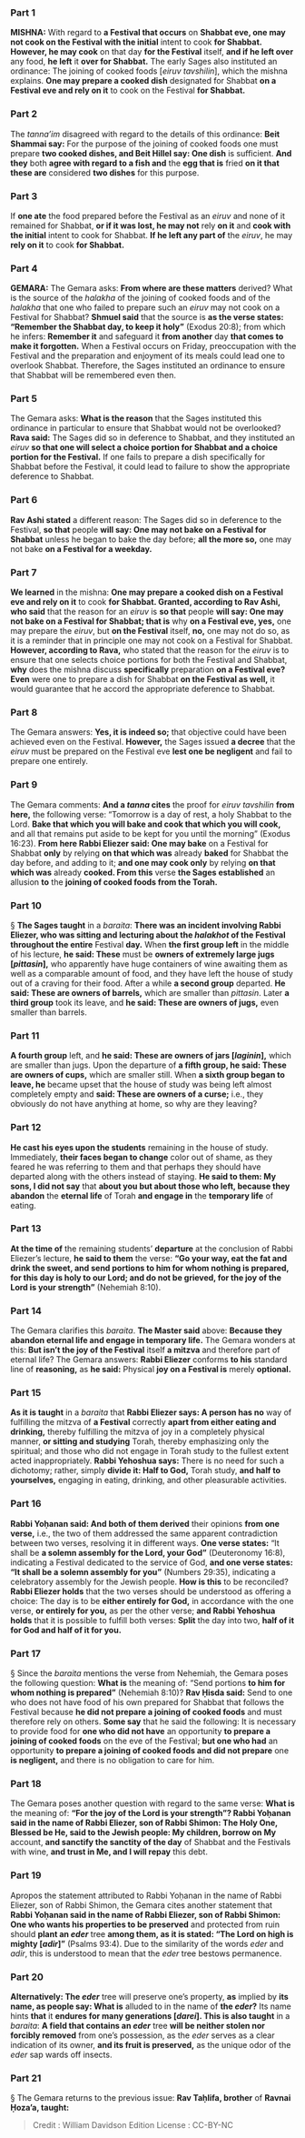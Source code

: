 
### Part 1
<strong>MISHNA:</strong> With regard to <b>a Festival that occurs</b> on <b>Shabbat eve, one may not cook on the Festival with the initial</b> intent to cook <b>for Shabbat. However, he may cook</b> on that day <b>for the Festival</b> itself, <b>and if he left over</b> any food, <b>he left</b> it <b>over for Shabbat.</b> The early Sages also instituted an ordinance: The joining of cooked foods [<i>eiruv tavshilin</i>], which the mishna explains. <b>One may prepare a cooked dish</b> designated for Shabbat <b>on a Festival eve and rely on it</b> to cook on the Festival <b>for Shabbat.</b>

### Part 2
The <i>tanna’im</i> disagreed with regard to the details of this ordinance: <b>Beit Shammai say:</b> For the purpose of the joining of cooked foods one must prepare <b>two cooked dishes, and Beit Hillel say: One dish</b> is sufficient. <b>And they</b> both <b>agree with regard to a fish and</b> the <b>egg that is</b> fried <b>on it that these are</b> considered <b>two dishes</b> for this purpose.

### Part 3
If <b>one ate</b> the food prepared before the Festival as an <i>eiruv</i> and none of it remained for Shabbat, <b>or if it was lost, he may not</b> rely <b>on it</b> and <b>cook with the initial</b> intent to cook for Shabbat. <b>If he left any part of</b> the <i>eiruv</i>, he may <b>rely on it</b> to cook <b>for Shabbat.</b>

### Part 4
<strong>GEMARA:</strong> The Gemara asks: <b>From where are these matters</b> derived? What is the source of the <i>halakha</i> of the joining of cooked foods and of the <i>halakha</i> that one who failed to prepare such an <i>eiruv</i> may not cook on a Festival for Shabbat? <b>Shmuel said</b> that the source is <b>as the verse states: “Remember the Shabbat day, to keep it holy”</b> (Exodus 20:8); from which he infers: <b>Remember it</b> and safeguard it <b>from another</b> day <b>that comes to make it forgotten.</b> When a Festival occurs on Friday, preoccupation with the Festival and the preparation and enjoyment of its meals could lead one to overlook Shabbat. Therefore, the Sages instituted an ordinance to ensure that Shabbat will be remembered even then.

### Part 5
The Gemara asks: <b>What is the reason</b> that the Sages instituted this ordinance in particular to ensure that Shabbat would not be overlooked? <b>Rava said:</b> The Sages did so in deference to Shabbat, and they instituted an <i>eiruv</i> <b>so that one will select a choice portion for Shabbat and a choice portion for the Festival.</b> If one fails to prepare a dish specifically for Shabbat before the Festival, it could lead to failure to show the appropriate deference to Shabbat.

### Part 6
<b>Rav Ashi stated</b> a different reason: The Sages did so in deference to the Festival, <b>so that</b> people <b>will say: One may not bake on a Festival for Shabbat</b> unless he began to bake the day before; <b>all the more so,</b> one may not bake <b>on a Festival for a weekday.</b>

### Part 7
<b>We learned</b> in the mishna: <b>One may prepare a cooked dish on a Festival eve and rely on it</b> to cook <b>for Shabbat. Granted, according to Rav Ashi, who said</b> that the reason for an <i>eiruv</i> is <b>so that</b> people <b>will say: One may not bake on a Festival for Shabbat; that is</b> why <b>on a Festival eve, yes,</b> one may prepare the <i>eiruv</i>, but <b>on the Festival</b> itself, <b>no,</b> one may not do so, as it is a reminder that in principle one may not cook on a Festival for Shabbat. <b>However, according to Rava,</b> who stated that the reason for the <i>eiruv</i> is to ensure that one selects choice portions for both the Festival and Shabbat, <b>why</b> does the mishna discuss <b>specifically</b> preparation <b>on a Festival eve? Even</b> were one to prepare a dish for Shabbat <b>on the Festival as well,</b> it would guarantee that he accord the appropriate deference to Shabbat.

### Part 8
The Gemara answers: <b>Yes, it is indeed so;</b> that objective could have been achieved even on the Festival. <b>However,</b> the Sages issued <b>a decree</b> that the <i>eiruv</i> must be prepared on the Festival eve <b>lest one be negligent</b> and fail to prepare one entirely.

### Part 9
The Gemara comments: <b>And a <i>tanna</i> cites</b> the proof for <i>eiruv tavshilin</i> <b>from here,</b> the following verse: “Tomorrow is a day of rest, a holy Shabbat to the Lord. <b>Bake that which you will bake and cook that which you will cook,</b> and all that remains put aside to be kept for you until the morning” (Exodus 16:23). <b>From here Rabbi Eliezer said: One may bake</b> on a Festival for Shabbat <b>only</b> by relying <b>on that which was</b> already <b>baked</b> for Shabbat the day before, and adding to it; <b>and one may cook only</b> by relying <b>on that which was</b> already <b>cooked. From this</b> verse <b>the Sages established</b> an allusion <b>to</b> the <b>joining of cooked foods from the Torah.</b>

### Part 10
§ <b>The Sages taught</b> in a <i>baraita</i>: <b>There was an incident involving Rabbi Eliezer, who was sitting and lecturing about the <i>halakhot</i> of the Festival throughout the entire</b> Festival <b>day.</b> When <b>the first group left</b> in the middle of his lecture, <b>he said: These</b> must be <b>owners of extremely large jugs [<i>pittasin</i>],</b> who apparently have huge containers of wine awaiting them as well as a comparable amount of food, and they have left the house of study out of a craving for their food. After a while <b>a second group</b> departed. <b>He said: These are owners of barrels,</b> which are smaller than <i>pittasin</i>. Later <b>a third group</b> took its leave, and <b>he said: These are owners of jugs,</b> even smaller than barrels.

### Part 11
<b>A fourth group</b> left, and <b>he said: These are owners of jars [<i>laginin</i>],</b> which are smaller than jugs. Upon the departure of <b>a fifth group, he said: These are owners of cups,</b> which are smaller still. When <b>a sixth group began to leave, he</b> became upset that the house of study was being left almost completely empty and <b>said: These are owners of a curse;</b> i.e., they obviously do not have anything at home, so why are they leaving?

### Part 12
<b>He cast his eyes upon the students</b> remaining in the house of study. Immediately, <b>their faces began to change</b> color out of shame, as they feared he was referring to them and that perhaps they should have departed along with the others instead of staying. <b>He said to them: My sons, I did not say</b> that <b>about you but about those who left, because they abandon</b> the <b>eternal life</b> of Torah <b>and engage in</b> the <b>temporary life</b> of eating.

### Part 13
<b>At the time of</b> the remaining students’ <b>departure</b> at the conclusion of Rabbi Eliezer’s lecture, <b>he said to them</b> the verse: <b>“Go your way, eat the fat and drink the sweet, and send portions to him for whom nothing is prepared, for this day is holy to our Lord; and do not be grieved, for the joy of the Lord is your strength”</b> (Nehemiah 8:10).

### Part 14
The Gemara clarifies this <i>baraita</i>. <b>The Master said</b> above: <b>Because they abandon eternal life and engage in temporary life.</b> The Gemara wonders at this: <b>But isn’t the joy of the Festival</b> itself <b>a mitzva</b> and therefore part of eternal life? The Gemara answers: <b>Rabbi Eliezer</b> conforms <b>to his</b> standard line of <b>reasoning,</b> as <b>he said:</b> Physical <b>joy on a Festival is</b> merely <b>optional.</b>

### Part 15
<b>As it is taught</b> in a <i>baraita</i> that <b>Rabbi Eliezer says: A person has no</b> way of fulfilling the mitzva of <b>a Festival</b> correctly <b>apart from either eating and drinking,</b> thereby fulfilling the mitzva of joy in a completely physical manner, <b>or sitting and studying</b> Torah, thereby emphasizing only the spiritual; and those who did not engage in Torah study to the fullest extent acted inappropriately. <b>Rabbi Yehoshua says:</b> There is no need for such a dichotomy; rather, simply <b>divide it: Half to God,</b> Torah study, <b>and half to yourselves,</b> engaging in eating, drinking, and other pleasurable activities.

### Part 16
<b>Rabbi Yoḥanan said: And both of them derived</b> their opinions <b>from one verse,</b> i.e., the two of them addressed the same apparent contradiction between two verses, resolving it in different ways. <b>One verse states:</b> “It shall be <b>a solemn assembly for the Lord, your God”</b> (Deuteronomy 16:8), indicating a Festival dedicated to the service of God, <b>and one verse states: “It shall be a solemn assembly for you”</b> (Numbers 29:35), indicating a celebratory assembly for the Jewish people. <b>How is this</b> to be reconciled? <b>Rabbi Eliezer holds</b> that the two verses should be understood as offering a choice: The day is to be <b>either entirely for God,</b> in accordance with the one verse, <b>or entirely for you,</b> as per the other verse; <b>and Rabbi Yehoshua holds</b> that it is possible to fulfill both verses: <b>Split</b> the day into two, <b>half of it for God and half of it for you.</b>

### Part 17
§ Since the <i>baraita</i> mentions the verse from Nehemiah, the Gemara poses the following question: <b>What is</b> the meaning of: “Send portions <b>to him for whom nothing is prepared”</b> (Nehemiah 8:10)? <b>Rav Ḥisda said:</b> Send to one who does not have food of his own prepared for Shabbat that follows the Festival because <b>he did not prepare a joining of cooked foods</b> and must therefore rely on others. <b>Some say</b> that he said the following: It is necessary to provide food for <b>one who did not have</b> an opportunity <b>to prepare a joining of cooked foods</b> on the eve of the Festival; <b>but one who had</b> an opportunity <b>to prepare a joining of cooked foods and did not prepare</b> one <b>is negligent,</b> and there is no obligation to care for him.

### Part 18
The Gemara poses another question with regard to the same verse: <b>What is</b> the meaning of: <b>“For the joy of the Lord is your strength”? Rabbi Yoḥanan said in the name of Rabbi Eliezer, son of Rabbi Shimon: The Holy One, Blessed be He, said to the Jewish people: My children, borrow on My</b> account, <b>and sanctify the sanctity of the day</b> of Shabbat and the Festivals with wine, <b>and trust in Me, and I will repay</b> this debt.

### Part 19
Apropos the statement attributed to Rabbi Yoḥanan in the name of Rabbi Eliezer, son of Rabbi Shimon, the Gemara cites another statement that <b>Rabbi Yoḥanan said in the name of Rabbi Eliezer, son of Rabbi Shimon: One who wants his properties to be preserved</b> and protected from ruin should <b>plant an <i>eder</i></b> tree <b>among them, as it is stated: “The Lord on high is mighty [<i>adir</i>]”</b> (Psalms 93:4). Due to the similarity of the words <i>eder</i> and <i>adir</i>, this is understood to mean that the <i>eder</i> tree bestows permanence.

### Part 20
<b>Alternatively: The <i>eder</i></b> tree will preserve one’s property, <b>as</b> implied by <b>its name, as people say: What is</b> alluded to in the name of <b>the <i>eder</i>?</b> Its name hints <b>that</b> it <b>endures for many generations [<i>darei</i>]. This is also taught</b> in a <i>baraita</i>: <b>A field that contains an <i>eder</i></b> tree <b>will be neither stolen nor forcibly removed</b> from one’s possession, as the <i>eder</i> serves as a clear indication of its owner, <b>and its fruit is preserved,</b> as the unique odor of the <i>eder</i> sap wards off insects.

### Part 21
§ The Gemara returns to the previous issue: <b>Rav Taḥlifa, brother</b> of <b>Ravnai Ḥoza’a, taught:</b>

>Credit : William Davidson Edition
>License : CC-BY-NC